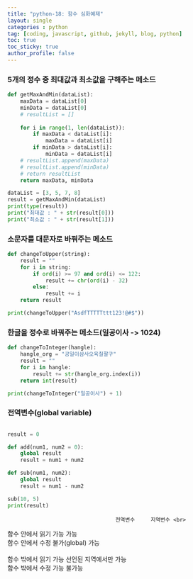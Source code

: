 ```yaml
---
title: "python-18: 함수 심화예제"
layout: single
categories : python
tag: [coding, javascript, github, jekyll, blog, python]
toc: true
toc_sticky: true
author_profile: false
---
```




### 5개의 정수 중 최대값과 최소값을 구해주는 메소드

```py
def getMaxAndMin(dataList):
    maxData = dataList[0]
    minData = dataList[0]
    # resultList = []
    
    for i in range(1, len(dataList)):
        if maxData < dataList[i]:
            maxData = dataList[i]
        if minData > dataList[i]:
            minData = dataList[i]
    # resultList.append(maxData)
    # resultList.append(minData)
    # return resultList
    return maxData, minData

dataList = [3, 5, 7, 8]
result = getMaxAndMin(dataList)
print(type(result))
print("최대값 : " + str(result[0]))
print("최소값 : " + str(result[1]))
```

### 소문자를 대문자로 바꿔주는 메소드

```py
def changeToUpper(string):
    result = ""
    for i in string:
        if ord(i) >= 97 and ord(i) <= 122:
            result += chr(ord(i) - 32)
        else:
            result += i
    return result

print(changeToUpper("AsdfTTTTTttt123!@#$"))
```



### 한글을 정수로 바꿔주는 메소드(일공이사 -> 1024)

```py
def changeToInteger(hangle):
    hangle_org = "공일이삼사오육칠팔구"
    result = ""
    for i in hangle:
        result += str(hangle_org.index(i))
    return int(result)

print(changeToInteger("일공이사") + 1)
```


### 전역변수(global variable)

```py

result = 0

def add(num1, num2 = 0):
    global result
    result = num1 + num2

def sub(num1, num2):
    global result
    result = num1 - num2

sub(10, 5)
print(result)
```




                                      전역변수     지역변수 <br>
 함수 안에서 읽기     가능              가능 <br>
 함수 안에서 수정     불가(global) 가능 <br>
 <br>
 함수 밖에서 읽기     가능         선언된 지역에서만 가능<br>
 함수 밖에서 수정     가능         불가능<br>

